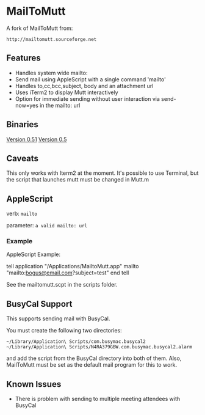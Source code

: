 # MailToMutt

A fork of MailToMutt from:

    http://mailtomutt.sourceforge.net

## Features

* Handles system wide mailto:
* Send mail using AppleScript with a single command 'mailto'
* Handles to,cc,bcc,subject, body and an attachment url
* Uses iTerm2 to display Mutt interactively
* Option for immediate sending without user interaction via send-now=yes in
  the mailto: url

## Binaries

[Version 0.51](https://github.com/ilintault/mailtomutt/releases/download/0.51/MailtoMutt.app.zip)
[Version 0.5](https://github.com/ilintault/mailtomutt/releases/download/0.5/MailtoMutt.app.zip)

## Caveats

This only works with Iterm2 at the moment.  It's possible to use Terminal, but the script that launches mutt must be changed in Mutt.m

## AppleScript

verb:
  `mailto`

parameter:
  `a valid mailto: url`

### Example

AppleScript Example:

   tell application "/Applications/MailtoMutt.app"
       mailto "mailto:bogus@email.com?subject=test"
   end tell

See the mailtomutt.scpt in the scripts folder.

## BusyCal Support

This supports sending mail with BusyCal.

You must create the following two directories:

    ~/Library/Application\ Scripts/com.busymac.busycal2
    ~/Library/Application\ Scripts/N4RA379GBW.com.busymac.busycal2.alarm

and add the script from the BusyCal directory into both of them.  Also, MailToMutt must be set as the default mail program for this to work.

## Known Issues

* There is problem with sending to multiple meeting attendees with BusyCal

